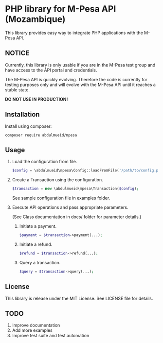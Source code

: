 # PHP library for M-Pesa API (Mozambique)

This library provides easy way to integrate PHP applications with the M-Pesa API.

## NOTICE

Currently, this library is only usable if you are in the M-Pesa test group and have access to the API portal and credentials.

The M-Pesa API is quickly evolving. Therefore the code is currently for testing purposes only and will evolve with the M-Pesa API until it reaches a stable state.

**DO NOT USE IN PRODUCTION!**

## Installation

Install using composer:
```
composer require abdulmueid/mpesa
```

## Usage

1. Load the configuration from file.
    ```php
    $config = \abdulmueid\mpesa\Config::loadFromFile('/path/to/config.php');
    ```

2. Create a Transaction using the configuration.
    ```php
    $transaction = new \abdulmueid\mpesa\Transaction($config);
    ```
    See sample configuration file in examples folder.
    
3. Execute API operations and pass appropriate parameters. 

    (See Class documentation in docs/ folder for parameter details.)

    1. Initiate a payment.
        ```php
        $payment = $transaction->payment(...);
        ```
    
    2. Initiate a refund.
        ```php
        $refund = $transaction->refund(...);
        ```
    
    3. Query a transaction.
        ```php
        $query = $transaction->query(...);
        ```
        
## License

This library is release under the MIT License. See LICENSE file for details.

## TODO

1. Improve documentation
2. Add more examples
3. Improve test suite and test automation